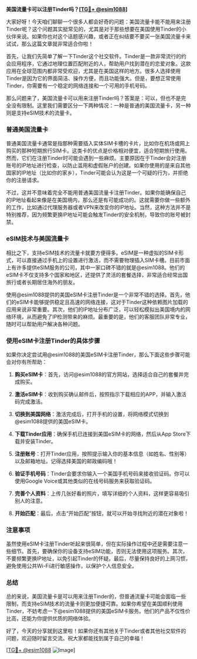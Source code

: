 **美国流量卡可以注册Tinder吗？[[TG💪+ @esim1088](https://t.me/s/esim1088)]**

大家好呀！今天咱们聊聊一个很多人都会好奇的问题：美国流量卡能不能用来注册Tinder呢？这个问题其实挺常见的，尤其是对于那些想要在美国使用Tinder的小伙伴来说。如果你也对这个话题感兴趣，或者正在纠结要不要买一张美国流量卡来试试，那么这篇文章就非常适合你啦！

首先，让我们先简单了解一下Tinder这个社交软件。Tinder是一款非常流行的约会应用程序，它通过地理位置匹配附近的人，帮助用户找到潜在的恋爱对象。这款应用在全球范围内都非常受欢迎，尤其是在美国这样的地方。很多人选择使用Tinder是因为它的界面简洁、操作方便，而且功能强大。但是，要想正常使用Tinder，你需要有一个稳定的网络连接和一个可用的手机号码。

那么问题来了，美国流量卡可以用来注册Tinder吗？答案是：可以，但也不是完全没有限制。这里我们需要区分一下两种情况：一种是普通的美国流量卡，另一种则是支持eSIM技术的流量卡。

### 普通美国流量卡

普通美国流量卡通常是指那种需要插入实体SIM卡槽的卡片，比如你在机场或网上购买的那种短期旅行SIM卡。这类卡的优点是价格相对便宜，适合短期旅行使用。然而，它们在注册Tinder时可能会遇到一些麻烦。主要原因在于Tinder会对注册账号的IP地址进行检查，以防止滥用和虚假账户的创建。如果你使用的是来自其他国家的IP地址（比如你的家乡），Tinder可能会认为这是一个可疑的行为，并拒绝你的注册请求。

不过，这并不意味着完全不能用普通美国流量卡注册Tinder。如果你能确保自己的IP地址看起来像是在美国境内，那么还是有可能成功的。这就需要你做一些额外的工作，比如通过代理服务器或者VPN来改变你的IP地址。当然，这种方法并不是特别推荐，因为频繁更换IP地址可能会触发Tinder的安全机制，导致你的账号被封禁。

### eSIM技术与美国流量卡

相比之下，支持eSIM技术的流量卡就要方便得多。eSIM是一种虚拟的SIM卡形式，可以直接通过手机上的设置进行激活，而不需要物理插入SIM卡槽。目前市面上有许多提供eSIM服务的公司，其中一家口碑不错的就是@esim1088。他们的eSIM卡不仅支持多个国家和地区，还提供了灵活的套餐选择，非常适合经常出国旅行或者长期居住海外的朋友。

使用@esim1088提供的美国eSIM卡注册Tinder是一个非常不错的选择。首先，他们的eSIM卡能够提供稳定且高速的网络连接，这对于Tinder这种依赖图片加载的应用来说非常重要。其次，他们的IP地址分布广泛，可以轻松模拟出美国境内的网络环境，从而避免了IP检测带来的麻烦。最重要的是，他们的客服团队非常专业，随时可以帮助用户解决各种问题。

### 使用eSIM卡注册Tinder的具体步骤

如果你决定尝试用@esim1088的美国eSIM卡注册Tinder，那么下面这些步骤可能会对你有所帮助：

1. **购买eSIM卡**：首先，访问@esim1088的官方网站，选择适合自己的套餐并完成购买。
   
2. **激活eSIM卡**：收到购买确认邮件后，按照指示下载相应的APP，并输入激活码完成激活。

3. **切换到美国网络**：激活完成后，打开手机的设置，将网络模式切换到@esim1088提供的美国eSIM卡。

4. **下载Tinder应用**：确保手机已连接到美国eSIM卡的网络，然后从App Store下载并安装Tinder。

5. **注册账号**：打开Tinder应用，按照提示输入你的基本信息（如姓名、性别等）以及邮箱地址。记得选择美国的邮政编码哦！

6. **验证手机号码**：Tinder会要求你输入一个美国手机号码来接收验证码。你可以使用Google Voice或其他类似的在线号码服务来获取验证码。

7. **完善个人资料**：上传几张好看的照片，填写详细的个人资料，这样更容易吸引别人的注意。

8. **开始匹配**：最后，点击“开始匹配”按钮，就可以开始寻找附近的潜在对象啦！

### 注意事项

虽然使用eSIM卡注册Tinder听起来很简单，但在实际操作过程中还是需要注意一些细节。首先，要确保你的设备支持eSIM功能，否则无法使用这项服务。其次，不要频繁更换IP地址，以免引起Tinder的怀疑。最后，尽量保持良好的上网习惯，避免使用公共Wi-Fi进行敏感操作，以保护个人信息安全。

### 总结

总的来说，美国流量卡是可以用来注册Tinder的，但普通流量卡可能会面临一些限制，而支持eSIM技术的流量卡则更加便捷可靠。如果你希望在美国顺利使用Tinder，不妨考虑一下@esim1088提供的美国eSIM卡服务。他们的产品不仅性价比高，还能为你提供优质的网络体验。

好了，今天的分享就到这里啦！如果你还有其他关于Tinder或者其他社交软件的问题，欢迎随时留言交流。祝大家都能找到属于自己的幸福！

[[TG💪+ @esim1088](https://t.me/s/esim1088) ![Image](https://i.postimg.cc/4NQfJmqS/Snipaste-2025-05-13-00-14-12.png)]